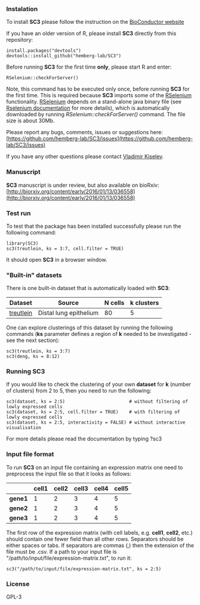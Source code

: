 
### Instalation

To install __SC3__ please follow the instruction on the [BioConductor website](http://bioconductor.org/packages/SC3/)

If you have an older version of R, please install __SC3__ directly from this repository:
```{r}
install.packages("devtools")
devtools::install_github("hemberg-lab/SC3")
```

Before running __SC3__ for the first time __only__, please start R and enter:
```{r}
RSelenium::checkForServer()
```

Note, this command has to be executed only once, before running __SC3__ for the first time. This is required because __SC3__ imports some of the [RSelenium](https://cran.r-project.org/web/packages/RSelenium/) functionality. [RSelenium](https://cran.r-project.org/web/packages/RSelenium/) depends on a stand-alone java binary file (see [Rselenium documentation](https://cran.r-project.org/web/packages/RSelenium/vignettes/RSelenium-basics.html) for more details), which is automatically downloaded by running _RSelenium::checkForServer()_ command. The file size is about 30Mb.  

Please report any bugs, comments, issues or suggestions here:  
[https://github.com/hemberg-lab/SC3/issues](https://github.com/hemberg-lab/SC3/issues)

If you have any other questions please contact [Vladimir Kiselev](mailto:vladimir.yu.kiselev@gmail.com).

### Manuscript

__SC3__ manuscript is under review, but also available on bioRxiv:  
[http://biorxiv.org/content/early/2016/01/13/036558](http://biorxiv.org/content/early/2016/01/13/036558)

### Test run

To test that the package has been installed successfully please run the following command:
```{r}
library(SC3)
sc3(treutlein, ks = 3:7, cell.filter = TRUE)
```

It should open __SC3__ in a browser window.

### "Built-in" datasets

There is one built-in dataset that is automatically loaded with __SC3__:

| Dataset | Source | __N__ cells | __k__ clusters |
--- | --- | --- | --- |
| [treutlein](http://www.nature.com/nature/journal/v509/n7500/full/nature13173.html) | Distal lung epithelium | 80 | 5 |

One can explore clusterings of this dataset by running the following commands (__ks__ parameter defines a region of __k__ needed to be investigated - see the next section):
```{r}
sc3(treutlein, ks = 3:7)
sc3(deng, ks = 8:12)
```

### Running __SC3__

If you would like to check the clustering of your own __dataset__ for __k__ (number of clusters) from 2 to 5, then you need to run the following:
```{r}
sc3(dataset, ks = 2:5)                        # without filtering of lowly expressed cells
sc3(dataset, ks = 2:5, cell.filter = TRUE)    # with filtering of lowly expressed cells
sc3(dataset, ks = 2:5, interactivity = FALSE) # without interactive visualisation
```

For more details please read the documentation by typing ?sc3

### Input file format

To run __SC3__ on an input file containing an expression matrix one need to preprocess the input file so that it looks as follows:


|  | cell1 | cell2 | cell3 | cell4 | cell5 
--- | --- | --- | --- | --- | ---
| __gene1__ | 1 | 2 | 3 | 4 | 5 
| __gene2__ | 1 | 2 | 3 | 4 | 5 
| __gene3__ | 1 | 2 | 3 | 4 | 5 


The first row of the expression matrix (with cell labels, e.g. __cell1__, __cell2__, etc.) should contain one fewer field than all other rows. Separators should be either spaces or tabs. If separators are commas (,) then the extension of the file must be .csv. If a path to your input file is "/path/to/input/file/expression-matrix.txt", to run it:
```{r}
sc3("/path/to/input/file/expression-matrix.txt", ks = 2:5)
```

### License

GPL-3
